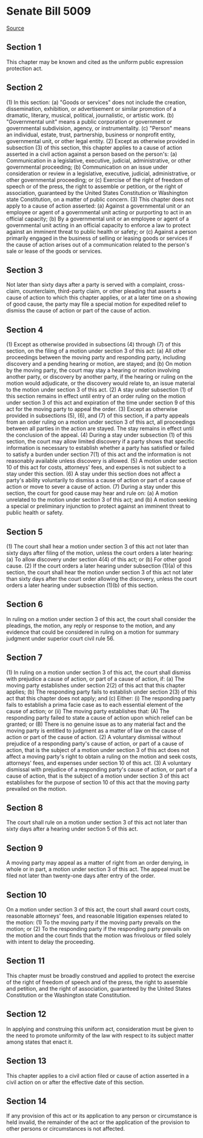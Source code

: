 # Senate Bill 5009

[Source](http://lawfilesext.leg.wa.gov/biennium/2021-22/Xml/Bills/Senate%20Bills/5009.xml)
## Section 1
This chapter may be known and cited as the uniform public expression protection act.

## Section 2
(1) In this section:
(a) "Goods or services" does not include the creation, dissemination, exhibition, or advertisement or similar promotion of a dramatic, literary, musical, political, journalistic, or artistic work.
(b) "Governmental unit" means a public corporation or government or governmental subdivision, agency, or instrumentality.
(c) "Person" means an individual, estate, trust, partnership, business or nonprofit entity, governmental unit, or other legal entity.
(2) Except as otherwise provided in subsection (3) of this section, this chapter applies to a cause of action asserted in a civil action against a person based on the person's:
(a) Communication in a legislative, executive, judicial, administrative, or other governmental proceeding;
(b) Communication on an issue under consideration or review in a legislative, executive, judicial, administrative, or other governmental proceeding; or
(c) Exercise of the right of freedom of speech or of the press, the right to assemble or petition, or the right of association, guaranteed by the United States Constitution or Washington state Constitution, on a matter of public concern.
(3) This chapter does not apply to a cause of action asserted:
(a) Against a governmental unit or an employee or agent of a governmental unit acting or purporting to act in an official capacity;
(b) By a governmental unit or an employee or agent of a governmental unit acting in an official capacity to enforce a law to protect against an imminent threat to public health or safety; or
(c) Against a person primarily engaged in the business of selling or leasing goods or services if the cause of action arises out of a communication related to the person's sale or lease of the goods or services.

## Section 3
Not later than sixty days after a party is served with a complaint, cross-claim, counterclaim, third-party claim, or other pleading that asserts a cause of action to which this chapter applies, or at a later time on a showing of good cause, the party may file a special motion for expedited relief to dismiss the cause of action or part of the cause of action.

## Section 4
(1) Except as otherwise provided in subsections (4) through (7) of this section, on the filing of a motion under section 3 of this act:
(a) All other proceedings between the moving party and responding party, including discovery and a pending hearing or motion, are stayed; and
(b) On motion by the moving party, the court may stay a hearing or motion involving another party, or discovery by another party, if the hearing or ruling on the motion would adjudicate, or the discovery would relate to, an issue material to the motion under section 3 of this act.
(2) A stay under subsection (1) of this section remains in effect until entry of an order ruling on the motion under section 3 of this act and expiration of the time under section 9 of this act for the moving party to appeal the order.
(3) Except as otherwise provided in subsections (5), (6), and (7) of this section, if a party appeals from an order ruling on a motion under section 3 of this act, all proceedings between all parties in the action are stayed. The stay remains in effect until the conclusion of the appeal.
(4) During a stay under subsection (1) of this section, the court may allow limited discovery if a party shows that specific information is necessary to establish whether a party has satisfied or failed to satisfy a burden under section 7(1) of this act and the information is not reasonably available unless discovery is allowed.
(5) A motion under section 10 of this act for costs, attorneys' fees, and expenses is not subject to a stay under this section.
(6) A stay under this section does not affect a party's ability voluntarily to dismiss a cause of action or part of a cause of action or move to sever a cause of action.
(7) During a stay under this section, the court for good cause may hear and rule on:
(a) A motion unrelated to the motion under section 3 of this act; and
(b) A motion seeking a special or preliminary injunction to protect against an imminent threat to public health or safety.

## Section 5
(1) The court shall hear a motion under section 3 of this act not later than sixty days after filing of the motion, unless the court orders a later hearing:
(a) To allow discovery under section 4(4) of this act; or
(b) For other good cause.
(2) If the court orders a later hearing under subsection (1)(a) of this section, the court shall hear the motion under section 3 of this act not later than sixty days after the court order allowing the discovery, unless the court orders a later hearing under subsection (1)(b) of this section.

## Section 6
In ruling on a motion under section 3 of this act, the court shall consider the pleadings, the motion, any reply or response to the motion, and any evidence that could be considered in ruling on a motion for summary judgment under superior court civil rule 56.

## Section 7
(1) In ruling on a motion under section 3 of this act, the court shall dismiss with prejudice a cause of action, or part of a cause of action, if:
(a) The moving party establishes under section 2(2) of this act that this chapter applies;
(b) The responding party fails to establish under section 2(3) of this act that this chapter does not apply; and
(c) Either:
(i) The responding party fails to establish a prima facie case as to each essential element of the cause of action; or
(ii) The moving party establishes that:
(A) The responding party failed to state a cause of action upon which relief can be granted; or
(B) There is no genuine issue as to any material fact and the moving party is entitled to judgment as a matter of law on the cause of action or part of the cause of action.
(2) A voluntary dismissal without prejudice of a responding party's cause of action, or part of a cause of action, that is the subject of a motion under section 3 of this act does not affect a moving party's right to obtain a ruling on the motion and seek costs, attorneys' fees, and expenses under section 10 of this act.
(3) A voluntary dismissal with prejudice of a responding party's cause of action, or part of a cause of action, that is the subject of a motion under section 3 of this act establishes for the purpose of section 10 of this act that the moving party prevailed on the motion.

## Section 8
The court shall rule on a motion under section 3 of this act not later than sixty days after a hearing under section 5 of this act.

## Section 9
A moving party may appeal as a matter of right from an order denying, in whole or in part, a motion under section 3 of this act. The appeal must be filed not later than twenty-one days after entry of the order.

## Section 10
On a motion under section 3 of this act, the court shall award court costs, reasonable attorneys' fees, and reasonable litigation expenses related to the motion:
(1) To the moving party if the moving party prevails on the motion; or
(2) To the responding party if the responding party prevails on the motion and the court finds that the motion was frivolous or filed solely with intent to delay the proceeding.

## Section 11
This chapter must be broadly construed and applied to protect the exercise of the right of freedom of speech and of the press, the right to assemble and petition, and the right of association, guaranteed by the United States Constitution or the Washington state Constitution.

## Section 12
In applying and construing this uniform act, consideration must be given to the need to promote uniformity of the law with respect to its subject matter among states that enact it.

## Section 13
This chapter applies to a civil action filed or cause of action asserted in a civil action on or after the effective date of this section.

## Section 14
If any provision of this act or its application to any person or circumstance is held invalid, the remainder of the act or the application of the provision to other persons or circumstances is not affected.
